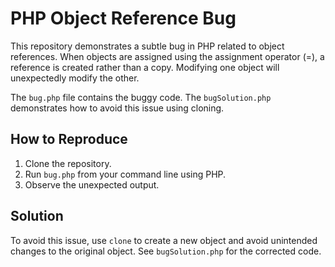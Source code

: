 # PHP Object Reference Bug

This repository demonstrates a subtle bug in PHP related to object references.  When objects are assigned using the assignment operator (=), a reference is created rather than a copy.  Modifying one object will unexpectedly modify the other.

The `bug.php` file contains the buggy code. The `bugSolution.php` demonstrates how to avoid this issue using cloning. 

## How to Reproduce

1. Clone the repository.
2. Run `bug.php` from your command line using PHP.
3. Observe the unexpected output. 

## Solution

To avoid this issue, use `clone` to create a new object and avoid unintended changes to the original object.  See `bugSolution.php` for the corrected code.